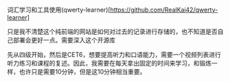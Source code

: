 # 

词汇学习和工具使用(qwerty-learner)[https://github.com/RealKai42/qwerty-learner]

只是我不清楚这个纯前端的网站是如何对过去的记录进行存储的，也不知道是否自己部署会更好一点。需要深入这个开源库

先从四级开始，然后是CET6，想要提高听力和口语能力，需要一个视频列表进行听力练习和课程的复述。因此，我需要在每天拿出固定的时间来学习，和锻炼一样，也许只是需要10分钟，但是这10分钟相当重要。

